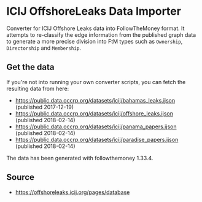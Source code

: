 # ICIJ OffshoreLeaks Data Importer

Converter for ICIJ Offshore Leaks data into FollowTheMoney format. It
attempts to re-classify the edge information from the published graph
data to generate a more precise division into FtM types such as
`Ownership`, `Directorship` and `Membership`.

## Get the data

If you're not into running your own converter scripts, you can fetch
the resulting data from here:

* https://public.data.occrp.org/datasets/icij/bahamas_leaks.ijson (published 2017-12-19)
* https://public.data.occrp.org/datasets/icij/offshore_leaks.ijson (published 2018-02-14)
* https://public.data.occrp.org/datasets/icij/panama_papers.ijson (published 2018-02-14)
* https://public.data.occrp.org/datasets/icij/paradise_papers.ijson (published 2018-02-14)

The data has been generated with followthemoney 1.33.4.

## Source

* https://offshoreleaks.icij.org/pages/database